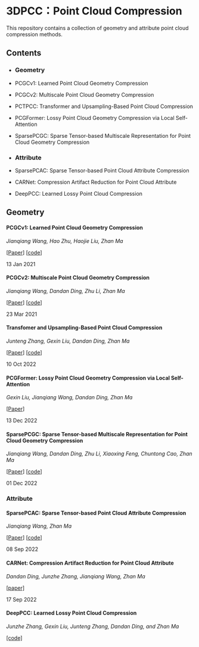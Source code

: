 # 3DPCC：Point Cloud Compression

This repository contains a collection of geometry and attribute point cloud compression methods.

## Contents

- ### Geometry

- PCGCv1: Learned Point Cloud Geometry Compression

- PCGCv2: Multiscale Point Cloud Geometry Compression

- PCTPCC: Transformer and Upsampling-Based Point Cloud Compression

- PCGFormer: Lossy Point Cloud Geometry Compression via Local Self-Attention

- SparsePCGC: Sparse Tensor-based Multiscale Representation for Point Cloud Geometry Compression

- ### Attribute

- SparsePCAC: Sparse Tensor-based Point Cloud Attribute Compression
- CARNet: Compression Artifact Reduction for Point Cloud Attribute

- DeepPCC: Learned Lossy Point Cloud Compression

## Geometry

#### PCGCv1: Learned Point Cloud Geometry Compression

*Jianqiang Wang, Hao Zhu, Haojie Liu, Zhan Ma*

[[Paper](https://ieeexplore.ieee.org/abstract/document/9321375)] [[code](https://github.com/NJUVISION/PCGCv1)]

13 Jan 2021

#### PCGCv2: Multiscale Point Cloud Geometry Compression

*Jianqiang Wang, Dandan Ding, Zhu Li, Zhan Ma*

[[Paper](https://arxiv.org/abs/2011.03799)] [[code](https://github.com/NJUVISION/PCGCv2)]

23 Mar 2021

#### Transfomer and Upsampling-Based Point Cloud Compression

*Junteng Zhang, Gexin Liu, Dandan Ding, Zhan Ma*

[[Paper](https://dl.acm.org/doi/abs/10.1145/3552457.3555731)] [[code](https://github.com/arsx958/PCT_PCC)]

10 Oct 2022

#### PCGFormer: Lossy Point Cloud Geometry Compression via Local Self-Attention

*Gexin Liu, Jianqiang Wang, Dandan Ding, Zhan Ma*

[[Paper](https://ieeexplore.ieee.org/abstract/document/10008892)]

13 Dec 2022

#### SparsePCGC: Sparse Tensor-based Multiscale Representation for Point Cloud Geometry Compression

*Jianqiang Wang, Dandan Ding, Zhu Li, Xiaoxing Feng, Chuntong Cao, Zhan Ma*

[[Paper](https://ieeexplore.ieee.org/abstract/document/9968173)] [[code](https://github.com/NJUVISION/SparsePCGC)]

01 Dec 2022

### Attribute

#### SparsePCAC: Sparse Tensor-based Point Cloud Attribute Compression

*Jianqiang Wang, Zhan Ma*

[[Paper](https://ieeexplore.ieee.org/abstract/document/9874468)] [[code](https://github.com/NJUVISION/SparsePCAC)]

08 Sep 2022

#### CARNet: Compression Artifact Reduction for Point Cloud Attribute

*Dandan Ding, Junzhe Zhang, Jianqiang Wang, Zhan Ma*

[[paper]](https://arxiv.org/abs/2209.08276)

17 Sep 2022

#### DeepPCC: Learned Lossy Point Cloud Compression

*Junzhe Zhang, Gexin Liu, Junteng Zhang, Dandan Ding, and Zhan Ma*

[[code]](https://github.com/3dpcc/DeepPCC)
